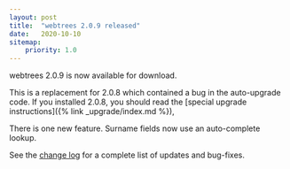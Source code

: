 ```yaml
---
layout: post
title:  "webtrees 2.0.9 released"
date:   2020-10-10
sitemap:
    priority: 1.0
---
```


webtrees 2.0.9 is now available for download.

This is a replacement for 2.0.8 which contained a bug in the auto-upgrade code.
If you installed 2.0.8, you should read the [special upgrade instructions]({% link _upgrade/index.md %}), 

There is one new feature.  Surname fields now use an auto-complete lookup.

See the [change log](https://github.com/fisharebest/webtrees/compare/2.0.8...2.0.9)
for a complete list of updates and bug-fixes.

